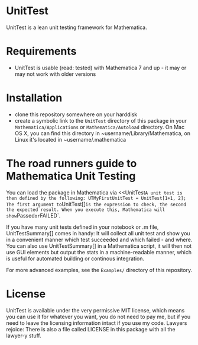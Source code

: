 # UnitTest
UnitTest is a lean unit testing framework for Mathematica.

# Requirements
* UnitTest is usable (read: tested) with Mathematica 7 and up - it may or may not work with older versions

# Installation
* clone this repository somewhere on your harddisk
* create a symbolic link to the `UnitTest` directory of this package in your `Mathematica/Applications` or `Mathematica/Autoload` directory. On Mac OS X, you can find this directory in ~username/Library/Mathematica, on Linux it's located in ~username/.mathematica

# The road runners guide to Mathematica Unit Testing
You can load the package in Mathematica via 
    <<UnitTest`
A unit test is then defined by the following:
    UTMyFirstUnitTest = UnitTest[1+1, 2];
The first argument to `UnitTest[]` is the expression to check, the second the expected result.
When you execute this, Mathematica will show `Passed` or `FAILED`.

If you have many unit tests defined in your notebook or .m file, UnitTestSummary[] comes in handy:
It will collect all unit test and show you in a convenient manner which test succeeded and which failed - and where.
You can also use UnitTestSummary[] in a Mathematica script, it will then not use GUI elements but output the stats in a machine-readable manner, which is useful for automated building or continous integration.

For more advanced examples, see the `Examples/` directory of this repository.

# License
UnitTest is available under the very permissive MIT license, which means you can use it for whatever you want, you do not need to pay me, but if you need to leave the licensing information intact if you use my code. Lawyers rejoice: There is also a file called LICENSE in this package with all the lawyer-y stuff.
